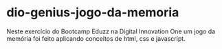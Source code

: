 # dio-genius-jogo-da-memoria
Neste exercício do Bootcamp Eduzz na Digital Innovation One um jogo da memória foi feito aplicando conceitos de html, css e javascript.
